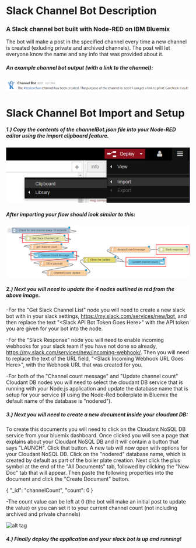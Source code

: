 # Slack Channel Bot Description
### A Slack channel bot built with Node-RED on IBM Bluemix

The bot will make a post in the specified channel every time a new channel is created (exluding private and archived channels). The post will let everyone know the name and any info that was provided about it.

##### An example channel bot output (with a link to the channel):
![alt tag](https://github.com/franklsm1/SlackChannelBot/blob/master/exampleBot2.PNG)

# Slack Channel Bot Import and Setup
##### 1.) Copy the contents of the channelBot.json file into your Node-RED editor using the import clipboard feature.

![alt tag](https://github.com/franklsm1/SlackChannelBot/blob/master/import.PNG)


##### After importing your flow should look similar to this:
![alt tag](https://github.com/franklsm1/SlackChannelBot/blob/master/nodeFlow.PNG)

##### 2.) Next you will need to update the 4 nodes outlined in red from the above image.
  
  -For the "Get Slack Channel List" node you will need to create a new slack bot with in your slack settings, https://my.slack.com/services/new/bot, and then replace the text "\<Slack API Bot Token Goes Here\>" with the API token you are given for your bot into the node.
  
  -For the "Slack Response" node you will need to enable incoming webhooks for your slack team if you have not done so already, https://my.slack.com/services/new/incoming-webhook/. Then you will need to replace the text of the URL field, "\<Slack Incoming Webhook URL Goes Here\>", with the Webhook URL that was created for you.
  
  -For both of the "Channel count message" and "Update channel count" Cloudant DB nodes you will need to select the cloudant DB service that is running with your Node.js application and update the database name that is setup for your service (if using the Node-Red boilerplate in Bluemix the default name of the database is "nodered").
  
##### 3.) Next you will need to create a new document inside your cloudant DB:
To create this documents you will need to click on the Cloudant NoSQL DB service from your bluemix dashboard. Once clicked you will see a page that explains about your Cloudant NoSQL DB and it will contain a button that says "LAUNCH". Click that button. A new tab will now open with options for your Cloudant NoSQL DB. Click on the "nodered" database name, which is created by default as part of the boiler plate creation. Next click the plus symbol at the end of the "All Documents" tab, followed by clicking the "New Doc" tab that will appear. Then paste the following properties into the document and click the "Create Document" button.
  
  {
    "_id": "channelCount",
    "count": 0
  }
  
  -The count value can be left at 0 (the bot will make an initial post to update the value) or you can set it to your current channel count (not including archived and private channels)
  
  ![alt tag](https://github.com/franklsm1/SO_DW_slackBot/blob/master/DBCreate.png)
  
##### 4.) Finally deploy the application and your slack bot is up and running!
